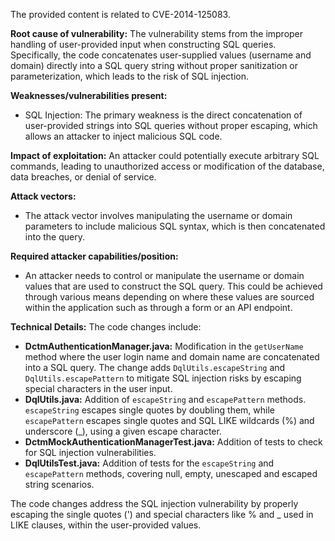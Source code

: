 The provided content is related to CVE-2014-125083.

**Root cause of vulnerability:**
The vulnerability stems from the improper handling of user-provided input when constructing SQL queries. Specifically, the code concatenates user-supplied values (username and domain) directly into a SQL query string without proper sanitization or parameterization, which leads to the risk of SQL injection.

**Weaknesses/vulnerabilities present:**
- SQL Injection: The primary weakness is the direct concatenation of user-provided strings into SQL queries without proper escaping, which allows an attacker to inject malicious SQL code.

**Impact of exploitation:**
An attacker could potentially execute arbitrary SQL commands, leading to unauthorized access or modification of the database, data breaches, or denial of service.

**Attack vectors:**
- The attack vector involves manipulating the username or domain parameters to include malicious SQL syntax, which is then concatenated into the query.

**Required attacker capabilities/position:**
- An attacker needs to control or manipulate the username or domain values that are used to construct the SQL query. This could be achieved through various means depending on where these values are sourced within the application such as through a form or an API endpoint.

**Technical Details:**
The code changes include:
- **DctmAuthenticationManager.java:** Modification in the `getUserName` method where the user login name and domain name are concatenated into a SQL query. The change adds `DqlUtils.escapeString` and `DqlUtils.escapePattern` to mitigate SQL injection risks by escaping special characters in the user input.
- **DqlUtils.java:** Addition of `escapeString` and `escapePattern` methods. `escapeString` escapes single quotes by doubling them, while `escapePattern` escapes single quotes and SQL LIKE wildcards (%) and underscore (_), using a given escape character.
- **DctmMockAuthenticationManagerTest.java:** Addition of tests to check for SQL injection vulnerabilities.
- **DqlUtilsTest.java:** Addition of tests for the `escapeString` and `escapePattern` methods, covering null, empty, unescaped and escaped string scenarios.

The code changes address the SQL injection vulnerability by properly escaping the single quotes (') and special characters like % and _ used in LIKE clauses, within the user-provided values.